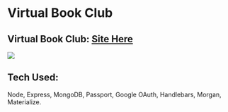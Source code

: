 # Virtual Book Club

## Virtual Book Club: <a href="https://virtual-book-club-app.herokuapp.com/" target="_blank">Site Here</a>

<a href=https://virtual-book-club-app.herokuapp.com/ target="_blank"><img src="https://github.com/laurasimsdev/laurasimsdev/raw/main/img/image2.png" /></a>

## Tech Used:

Node, Express, MongoDB, Passport, Google OAuth, Handlebars, Morgan, Materialize.
